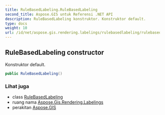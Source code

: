 ```yaml
---
title: RuleBasedLabeling.RuleBasedLabeling
second_title: Aspose.GIS untuk Referensi .NET API
description: RuleBasedLabeling konstruktor. Konstruktor default.
type: docs
weight: 10
url: /id/net/aspose.gis.rendering.labelings/rulebasedlabeling/rulebasedlabeling/
---
```

## RuleBasedLabeling constructor

Konstruktor default.

```csharp
public RuleBasedLabeling()
```

### Lihat juga

* class [RuleBasedLabeling](../)
* ruang nama [Aspose.Gis.Rendering.Labelings](../../rulebasedlabeling/)
* perakitan [Aspose.GIS](../../../)


